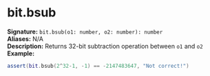 # bit.bsub
**Signature:** `bit.bsub(o1: number, o2: number): number` <br>
**Aliases:** N/A <br>
**Description:** Returns 32-bit subtraction operation between `o1` and `o2` <br>
**Example:**
```lua
assert(bit.bsub(2^32-1, -1) == -2147483647, "Not correct!")
```